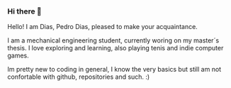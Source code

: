 ### Hi there 👋

Hello! I am Dias, Pedro Dias, pleased to make your acquaintance.

I am a mechanical engineering student, currently woring on my master´s thesis.
I love exploring and learning, also playing tenis and indie computer games.

Im pretty new to coding in general, I know the very basics but still am not confortable with github, repositories and such. :)


<!--
**PeterNoites/PeterNoites** is a ✨ _special_ ✨ repository because its `README.md` (this file) appears on your GitHub profile.

Here are some ideas to get you started:

- 🔭 I’m currently working on ...
- 🌱 I’m currently learning ...
- 👯 I’m looking to collaborate on ...
- 🤔 I’m looking for help with ...
- 💬 Ask me about ...
- 📫 How to reach me: ...
- 😄 Pronouns: ...
- ⚡ Fun fact: ...
-->
